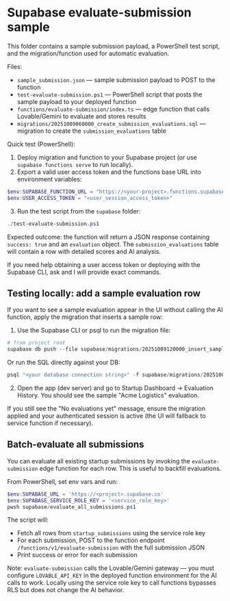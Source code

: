 # Supabase evaluate-submission sample

This folder contains a sample submission payload, a PowerShell test script, and the migration/function used for automatic evaluation.

Files:

- `sample_submission.json` — sample submission payload to POST to the function
- `test-evaluate-submission.ps1` — PowerShell script that posts the sample payload to your deployed function
- `functions/evaluate-submission/index.ts` — edge function that calls Lovable/Gemini to evaluate and stores results
- `migrations/20251009060000_create_submission_evaluations.sql` — migration to create the `submission_evaluations` table

Quick test (PowerShell):

1. Deploy migration and function to your Supabase project (or use `supabase functions serve` to run locally).
2. Export a valid user access token and the functions base URL into environment variables:

```powershell
$env:SUPABASE_FUNCTION_URL = "https://<your-project>.functions.supabase.co"
$env:USER_ACCESS_TOKEN = "<user_session_access_token>"
```

3. Run the test script from the `supabase` folder:

```powershell
./test-evaluate-submission.ps1
```

Expected outcome: the function will return a JSON response containing `success: true` and an `evaluation` object. The `submission_evaluations` table will contain a row with detailed scores and AI analysis.

If you need help obtaining a user access token or deploying with the Supabase CLI, ask and I will provide exact commands.

## Testing locally: add a sample evaluation row

If you want to see a sample evaluation appear in the UI without calling the AI function, apply the migration that inserts a sample row:

1. Use the Supabase CLI or psql to run the migration file:

```powershell
# from project root
supabase db push --file supabase/migrations/20251009120000_insert_sample_submission_evaluation.sql
```

Or run the SQL directly against your DB:

```powershell
psql "<your database connection string>" -f supabase/migrations/20251009120000_insert_sample_submission_evaluation.sql
```

2. Open the app (dev server) and go to Startup Dashboard → Evaluation History. You should see the sample "Acme Logistics" evaluation.

If you still see the "No evaluations yet" message, ensure the migration applied and your authenticated session is active (the UI will fallback to service function if necessary).

## Batch-evaluate all submissions

You can evaluate all existing startup submissions by invoking the `evaluate-submission` edge function for each row. This is useful to backfill evaluations.

From PowerShell, set env vars and run:

```powershell
$env:SUPABASE_URL = 'https://<project>.supabase.co'
$env:SUPABASE_SERVICE_ROLE_KEY = '<service_role_key>'
pwsh supabase/evaluate_all_submissions.ps1
```

The script will:

- Fetch all rows from `startup_submissions` using the service role key
- For each submission, POST to the function endpoint `/functions/v1/evaluate-submission` with the full submission JSON
- Print success or error for each submission

Note: `evaluate-submission` calls the Lovable/Gemini gateway — you must configure `LOVABLE_API_KEY` in the deployed function environment for the AI calls to work. Locally using the service role key to call functions bypasses RLS but does not change the AI behavior.
